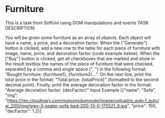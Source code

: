 # Furniture
This is a task from SoftUni using DOM manipulations and events
   TASK DESCRIPTION: 
   
   
   You will be given some furniture as an array of objects. Each object will have a name, a price, and a decoration factor. 
When the ["Generate"] button is clicked, add a new row to the table for each piece of furniture with image, name, price, and decoration factor (code example below). 
When the ["Buy"] button is clicked, get all checkboxes that are marked and show in the result textbox the names of the piece of furniture that were checked, separated by a comma and single space (", ") in the following format: "Bought furniture: {furniture1}, {furniture2}…".
On the next line, print the total price in the format: "Total price: {totalPrice}" (formatted to the second decimal point). Finally, print the average decoration factor in the format: "Average decoration factor: {decFactor}"
Input Example
[{"name": "Sofa", "img": "https://res.cloudinary.com/maisonsdumonde/image/upload/q_auto,f_auto/w_200/img/grey-3-seater-sofa-bed-200-13-0-175521_9.jpg", "price": 150, "decFactor": 1.2}]
